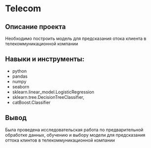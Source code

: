 # Telecom


## Описание проекта     
Необходимо построить модель для предсказания отока клиента в телекоммуникационной компании

## Навыки и инструменты:
- python
- pandas
- numpy
- seaborn
- sklearn.linear_model.LogisticRegression
- sklearn.tree.DecisionTreeClassifier,
- catBoost.Classifier


## Вывод    
Была проведена исследовательская работа по предварительной обработке данных, обучению и выбору модели для предсказания оттока клинтов в телекоммуникационной компании

